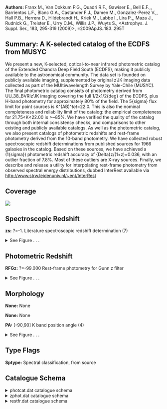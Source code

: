 

**Authors:** Franx M., Van Dokkum P.G., Quadri R.F., Gawiser E., Bell E.F.,, Barrientos L.F., Blanc G.A., Castander F.J., Damen M., Gonzalez-Perez V.,, Hall P.B., Herrera D., Hildebrandt H., Kriek M., Labbe I., Lira P.,, Maza J., Rudnick G., Treister E., Urry C.M., Willis J.P., Wuyts S., <Astrophys. J. Suppl. Ser., 183, 295-319 (2009)>, =2009ApJS..183..295T

## Summary: A K-selected catalog of the ECDFS from MUSYC

We present a new, K-selected, optical-to-near infrared photometric catalog of the Extended Chandra Deep Field South (ECDFS), making it publicly available to the astronomical community. The data set is founded on publicly available imaging, supplemented by original z'JK imaging data collected as part of the MUltiwavelength Survey by Yale-Chile (MUSYC). The final photometric catalog consists of photometry derived from UU_38_BVRIz'JK imaging covering the full 1/2x1/2{deg} of the ECDFS, plus H-band photometry for approximately 80% of the field. The 5{sigma} flux limit for point sources is K^(AB)^_tot_=22.0. This is also the nominal completeness and reliability limit of the catalog: the empirical completeness for 21.75<K<22.00 is >~85%. We have verified the quality of the catalog through both internal consistency checks, and comparisons to other existing and publicly available catalogs. As well as the photometric catalog, we also present catalogs of photometric redshifts and rest-frame photometry derived from the 10-band photometry. We have collected robust spectroscopic redshift determinations from published sources for 1966 galaxies in the catalog. Based on these sources, we have achieved a (1{sigma}) photometric redshift accuracy of {Delta}z/(1+z)=0.036, with an outlier fraction of 7.8%. Most of these outliers are X-ray sources. Finally, we describe and release a utility for interpolating rest-frame photometry from observed spectral energy distributions, dubbed InterRest available via http://www.strw.leidenuniv.nl/~ent/InterRest

## Coverage 

 

 
![](https://github.com/joshgithubbin/Lestrade/blob/main/pages/J_ApJS_183_295/im/coverage.png?raw=true)

## Spectroscopic Redshift 



**zs:** ?=-1. Literature spectroscopic redshift determination (7) 




<details><summary>See Figure . . .</summary>

![](https://github.com/joshgithubbin/Lestrade/blob/main/pages/J_ApJS_183_295/im/ZSP.png?raw=true)

</details>

## Photometric Redshift 



**RFGz:** ?=-99.000 Rest-frame photometry for Gunn z filter 




<details><summary>See Figure . . .</summary>

![](https://github.com/joshgithubbin/Lestrade/blob/main/pages/J_ApJS_183_295/im//ZPH.png?raw=true)

</details>

## Morphology 



**None:** None 

**None:** None 

**PA:** [-90,90] K band position angle (4) 




<details><summary>See Figure . . .</summary>

![](https://github.com/joshgithubbin/Lestrade/blob/main/pages/J_ApJS_183_295/im//morphology.png?raw=true)

</details>
                      
## Type Flags 



**Sptype:** Spectral classification, from source



## Catalogue Schema 



<details>
<summary>photcat.dat catalogue schema</summary>

| Bytes   | Format   | Units    | Label   | Explanations                                                                                                                                                                                                                                                                                                                                                                                                                                                                                                                                                                                                                                                                                                                                                                                                                                                                                                                                                                                                                                                                                                                                                                                                                                                                                                                                                                                                                                                                                                                                                                                                                                                                                                                                                                                                                                                                                                                                                                                                                                                                                                                                                                                                                                                                                                                                                                                                                                                                                                                                                                                                                                                                                                                                                                                                                                                                                                                                                                                                                                                                                                                                                                                                                                                                                                                          |
|:--------|:---------|:---------|:--------|:--------------------------------------------------------------------------------------------------------------------------------------------------------------------------------------------------------------------------------------------------------------------------------------------------------------------------------------------------------------------------------------------------------------------------------------------------------------------------------------------------------------------------------------------------------------------------------------------------------------------------------------------------------------------------------------------------------------------------------------------------------------------------------------------------------------------------------------------------------------------------------------------------------------------------------------------------------------------------------------------------------------------------------------------------------------------------------------------------------------------------------------------------------------------------------------------------------------------------------------------------------------------------------------------------------------------------------------------------------------------------------------------------------------------------------------------------------------------------------------------------------------------------------------------------------------------------------------------------------------------------------------------------------------------------------------------------------------------------------------------------------------------------------------------------------------------------------------------------------------------------------------------------------------------------------------------------------------------------------------------------------------------------------------------------------------------------------------------------------------------------------------------------------------------------------------------------------------------------------------------------------------------------------------------------------------------------------------------------------------------------------------------------------------------------------------------------------------------------------------------------------------------------------------------------------------------------------------------------------------------------------------------------------------------------------------------------------------------------------------------------------------------------------------------------------------------------------------------------------------------------------------------------------------------------------------------------------------------------------------------------------------------------------------------------------------------------------------------------------------------------------------------------------------------------------------------------------------------------------------------------------------------------------------------------------------------------------------|
| 1-  5   | I5       | ---      | Seq     | [1,16910]+ Object identifier number                                                                                                                                                                                                                                                                                                                                                                                                                                                                                                                                                                                                                                                                                                                                                                                                                                                                                                                                                                                                                                                                                                                                                                                                                                                                                                                                                                                                                                                                                                                                                                                                                                                                                                                                                                                                                                                                                                                                                                                                                                                                                                                                                                                                                                                                                                                                                                                                                                                                                                                                                                                                                                                                                                                                                                                                                                                                                                                                                                                                                                                                                                                                                                                                                                                                                                   |
| 7- 16   | F10.7    | deg      | RAdeg   | [52.8547,53.432] Right ascension in degrees (J2000)                                                                                                                                                                                                                                                                                                                                                                                                                                                                                                                                                                                                                                                                                                                                                                                                                                                                                                                                                                                                                                                                                                                                                                                                                                                                                                                                                                                                                                                                                                                                                                                                                                                                                                                                                                                                                                                                                                                                                                                                                                                                                                                                                                                                                                                                                                                                                                                                                                                                                                                                                                                                                                                                                                                                                                                                                                                                                                                                                                                                                                                                                                                                                                                                                                                                                   |
| 18- 28  | F11.7    | deg      | DEdeg   | [-28.0668,-27.5507] Declination in degrees (J2000)                                                                                                                                                                                                                                                                                                                                                                                                                                                                                                                                                                                                                                                                                                                                                                                                                                                                                                                                                                                                                                                                                                                                                                                                                                                                                                                                                                                                                                                                                                                                                                                                                                                                                                                                                                                                                                                                                                                                                                                                                                                                                                                                                                                                                                                                                                                                                                                                                                                                                                                                                                                                                                                                                                                                                                                                                                                                                                                                                                                                                                                                                                                                                                                                                                                                                    |
| 30      | I1       | ---      | Field   | [8] Internal MUSYC field identifier (ECDFS=8)                                                                                                                                                                                                                                                                                                                                                                                                                                                                                                                                                                                                                                                                                                                                                                                                                                                                                                                                                                                                                                                                                                                                                                                                                                                                                                                                                                                                                                                                                                                                                                                                                                                                                                                                                                                                                                                                                                                                                                                                                                                                                                                                                                                                                                                                                                                                                                                                                                                                                                                                                                                                                                                                                                                                                                                                                                                                                                                                                                                                                                                                                                                                                                                                                                                                                         |
| 32- 39  | F8.3     | pix      | Xpix    | X center of light position                                                                                                                                                                                                                                                                                                                                                                                                                                                                                                                                                                                                                                                                                                                                                                                                                                                                                                                                                                                                                                                                                                                                                                                                                                                                                                                                                                                                                                                                                                                                                                                                                                                                                                                                                                                                                                                                                                                                                                                                                                                                                                                                                                                                                                                                                                                                                                                                                                                                                                                                                                                                                                                                                                                                                                                                                                                                                                                                                                                                                                                                                                                                                                                                                                                                                                            |
| 41- 48  | F8.3     | pix      | Ypix    | Y center of light position                                                                                                                                                                                                                                                                                                                                                                                                                                                                                                                                                                                                                                                                                                                                                                                                                                                                                                                                                                                                                                                                                                                                                                                                                                                                                                                                                                                                                                                                                                                                                                                                                                                                                                                                                                                                                                                                                                                                                                                                                                                                                                                                                                                                                                                                                                                                                                                                                                                                                                                                                                                                                                                                                                                                                                                                                                                                                                                                                                                                                                                                                                                                                                                                                                                                                                            |
| 50- 54  | F5.2     | arcsec   | diam1   | [2.5,78.23] Effective diameter (1)                                                                                                                                                                                                                                                                                                                                                                                                                                                                                                                                                                                                                                                                                                                                                                                                                                                                                                                                                                                                                                                                                                                                                                                                                                                                                                                                                                                                                                                                                                                                                                                                                                                                                                                                                                                                                                                                                                                                                                                                                                                                                                                                                                                                                                                                                                                                                                                                                                                                                                                                                                                                                                                                                                                                                                                                                                                                                                                                                                                                                                                                                                                                                                                                                                                                                                    |
| 56- 67  | E12.6    | 0.363mJy | FU      | [-0.384,32365.4] Observed flux in U-band (2)                                                                                                                                                                                                                                                                                                                                                                                                                                                                                                                                                                                                                                                                                                                                                                                                                                                                                                                                                                                                                                                                                                                                                                                                                                                                                                                                                                                                                                                                                                                                                                                                                                                                                                                                                                                                                                                                                                                                                                                                                                                                                                                                                                                                                                                                                                                                                                                                                                                                                                                                                                                                                                                                                                                                                                                                                                                                                                                                                                                                                                                                                                                                                                                                                                                                                          |
| 69- 77  | E9.4     | 0.363mJy | e_FU    | [0.04957,3.294] FU measurement uncertainty                                                                                                                                                                                                                                                                                                                                                                                                                                                                                                                                                                                                                                                                                                                                                                                                                                                                                                                                                                                                                                                                                                                                                                                                                                                                                                                                                                                                                                                                                                                                                                                                                                                                                                                                                                                                                                                                                                                                                                                                                                                                                                                                                                                                                                                                                                                                                                                                                                                                                                                                                                                                                                                                                                                                                                                                                                                                                                                                                                                                                                                                                                                                                                                                                                                                                            |
| 79- 90  | E12.6    | 0.363mJy | FU38    | [-0.681,35010] Observed flux in U_38_ band (2)                                                                                                                                                                                                                                                                                                                                                                                                                                                                                                                                                                                                                                                                                                                                                                                                                                                                                                                                                                                                                                                                                                                                                                                                                                                                                                                                                                                                                                                                                                                                                                                                                                                                                                                                                                                                                                                                                                                                                                                                                                                                                                                                                                                                                                                                                                                                                                                                                                                                                                                                                                                                                                                                                                                                                                                                                                                                                                                                                                                                                                                                                                                                                                                                                                                                                        |
| 92-100  | E9.5     | 0.363mJy | e_FU38  | [0.083,7.711] FU38 measurement uncertainty                                                                                                                                                                                                                                                                                                                                                                                                                                                                                                                                                                                                                                                                                                                                                                                                                                                                                                                                                                                                                                                                                                                                                                                                                                                                                                                                                                                                                                                                                                                                                                                                                                                                                                                                                                                                                                                                                                                                                                                                                                                                                                                                                                                                                                                                                                                                                                                                                                                                                                                                                                                                                                                                                                                                                                                                                                                                                                                                                                                                                                                                                                                                                                                                                                                                                            |
| 102-113 | E12.6    | 0.363mJy | FB      | [-0.6,30406] Observed flux in B-band (2)                                                                                                                                                                                                                                                                                                                                                                                                                                                                                                                                                                                                                                                                                                                                                                                                                                                                                                                                                                                                                                                                                                                                                                                                                                                                                                                                                                                                                                                                                                                                                                                                                                                                                                                                                                                                                                                                                                                                                                                                                                                                                                                                                                                                                                                                                                                                                                                                                                                                                                                                                                                                                                                                                                                                                                                                                                                                                                                                                                                                                                                                                                                                                                                                                                                                                              |
| 115-123 | E9.6     | 0.363mJy | e_FB    | [0.03,3.08] FB measurement uncertainty                                                                                                                                                                                                                                                                                                                                                                                                                                                                                                                                                                                                                                                                                                                                                                                                                                                                                                                                                                                                                                                                                                                                                                                                                                                                                                                                                                                                                                                                                                                                                                                                                                                                                                                                                                                                                                                                                                                                                                                                                                                                                                                                                                                                                                                                                                                                                                                                                                                                                                                                                                                                                                                                                                                                                                                                                                                                                                                                                                                                                                                                                                                                                                                                                                                                                                |
| 125-136 | E12.6    | 0.363mJy | FV      | [-0.8,61857] Observed flux in V-band (2)                                                                                                                                                                                                                                                                                                                                                                                                                                                                                                                                                                                                                                                                                                                                                                                                                                                                                                                                                                                                                                                                                                                                                                                                                                                                                                                                                                                                                                                                                                                                                                                                                                                                                                                                                                                                                                                                                                                                                                                                                                                                                                                                                                                                                                                                                                                                                                                                                                                                                                                                                                                                                                                                                                                                                                                                                                                                                                                                                                                                                                                                                                                                                                                                                                                                                              |
| 138-146 | E9.6     | 0.363mJy | e_FV    | [0.04,4.551] FV measurement uncertainty                                                                                                                                                                                                                                                                                                                                                                                                                                                                                                                                                                                                                                                                                                                                                                                                                                                                                                                                                                                                                                                                                                                                                                                                                                                                                                                                                                                                                                                                                                                                                                                                                                                                                                                                                                                                                                                                                                                                                                                                                                                                                                                                                                                                                                                                                                                                                                                                                                                                                                                                                                                                                                                                                                                                                                                                                                                                                                                                                                                                                                                                                                                                                                                                                                                                                               |
| 148-159 | E12.6    | 0.363mJy | FR      | [-1.3,114880] Observed flux in R-band (2)                                                                                                                                                                                                                                                                                                                                                                                                                                                                                                                                                                                                                                                                                                                                                                                                                                                                                                                                                                                                                                                                                                                                                                                                                                                                                                                                                                                                                                                                                                                                                                                                                                                                                                                                                                                                                                                                                                                                                                                                                                                                                                                                                                                                                                                                                                                                                                                                                                                                                                                                                                                                                                                                                                                                                                                                                                                                                                                                                                                                                                                                                                                                                                                                                                                                                             |
| 161-169 | E9.6     | 0.363mJy | e_FR    | [0.05,6.221] FR measurement uncertainty                                                                                                                                                                                                                                                                                                                                                                                                                                                                                                                                                                                                                                                                                                                                                                                                                                                                                                                                                                                                                                                                                                                                                                                                                                                                                                                                                                                                                                                                                                                                                                                                                                                                                                                                                                                                                                                                                                                                                                                                                                                                                                                                                                                                                                                                                                                                                                                                                                                                                                                                                                                                                                                                                                                                                                                                                                                                                                                                                                                                                                                                                                                                                                                                                                                                                               |
| 171-182 | E12.6    | 0.363mJy | FI      | [-2.6,282972] Observed flux in I-band (2)                                                                                                                                                                                                                                                                                                                                                                                                                                                                                                                                                                                                                                                                                                                                                                                                                                                                                                                                                                                                                                                                                                                                                                                                                                                                                                                                                                                                                                                                                                                                                                                                                                                                                                                                                                                                                                                                                                                                                                                                                                                                                                                                                                                                                                                                                                                                                                                                                                                                                                                                                                                                                                                                                                                                                                                                                                                                                                                                                                                                                                                                                                                                                                                                                                                                                             |
| 184-192 | E9.7     | 0.363mJy | e_FI    | [0.24,23.61] FI measurement uncertainty                                                                                                                                                                                                                                                                                                                                                                                                                                                                                                                                                                                                                                                                                                                                                                                                                                                                                                                                                                                                                                                                                                                                                                                                                                                                                                                                                                                                                                                                                                                                                                                                                                                                                                                                                                                                                                                                                                                                                                                                                                                                                                                                                                                                                                                                                                                                                                                                                                                                                                                                                                                                                                                                                                                                                                                                                                                                                                                                                                                                                                                                                                                                                                                                                                                                                               |
| 194-205 | E12.6    | 0.363mJy | Fz'     | [-116,574102] Observed flux in z' band (2)                                                                                                                                                                                                                                                                                                                                                                                                                                                                                                                                                                                                                                                                                                                                                                                                                                                                                                                                                                                                                                                                                                                                                                                                                                                                                                                                                                                                                                                                                                                                                                                                                                                                                                                                                                                                                                                                                                                                                                                                                                                                                                                                                                                                                                                                                                                                                                                                                                                                                                                                                                                                                                                                                                                                                                                                                                                                                                                                                                                                                                                                                                                                                                                                                                                                                            |
| 207-215 | E9.5     | 0.363mJy | e_Fz'   | [0.49,52.52] Fz' measurement uncertainty                                                                                                                                                                                                                                                                                                                                                                                                                                                                                                                                                                                                                                                                                                                                                                                                                                                                                                                                                                                                                                                                                                                                                                                                                                                                                                                                                                                                                                                                                                                                                                                                                                                                                                                                                                                                                                                                                                                                                                                                                                                                                                                                                                                                                                                                                                                                                                                                                                                                                                                                                                                                                                                                                                                                                                                                                                                                                                                                                                                                                                                                                                                                                                                                                                                                                              |
| 217-228 | E12.6    | 0.363mJy | FJ      | [-35,1.273e+6] Observed flux in J-band (2)                                                                                                                                                                                                                                                                                                                                                                                                                                                                                                                                                                                                                                                                                                                                                                                                                                                                                                                                                                                                                                                                                                                                                                                                                                                                                                                                                                                                                                                                                                                                                                                                                                                                                                                                                                                                                                                                                                                                                                                                                                                                                                                                                                                                                                                                                                                                                                                                                                                                                                                                                                                                                                                                                                                                                                                                                                                                                                                                                                                                                                                                                                                                                                                                                                                                                            |
| 230-238 | E9.4     | 0.363mJy | e_FJ    | [0.633,137.5] FJ measurement uncertainty                                                                                                                                                                                                                                                                                                                                                                                                                                                                                                                                                                                                                                                                                                                                                                                                                                                                                                                                                                                                                                                                                                                                                                                                                                                                                                                                                                                                                                                                                                                                                                                                                                                                                                                                                                                                                                                                                                                                                                                                                                                                                                                                                                                                                                                                                                                                                                                                                                                                                                                                                                                                                                                                                                                                                                                                                                                                                                                                                                                                                                                                                                                                                                                                                                                                                              |
| 240-251 | E12.6    | 0.363mJy | FH      | [-2e+8,8.23e+9] Observed flux in H-band (2)                                                                                                                                                                                                                                                                                                                                                                                                                                                                                                                                                                                                                                                                                                                                                                                                                                                                                                                                                                                                                                                                                                                                                                                                                                                                                                                                                                                                                                                                                                                                                                                                                                                                                                                                                                                                                                                                                                                                                                                                                                                                                                                                                                                                                                                                                                                                                                                                                                                                                                                                                                                                                                                                                                                                                                                                                                                                                                                                                                                                                                                                                                                                                                                                                                                                                           |
| 253-261 | E9.4     | 0.363mJy | e_FH    | [1.1,30.3] FH measurement uncertainty                                                                                                                                                                                                                                                                                                                                                                                                                                                                                                                                                                                                                                                                                                                                                                                                                                                                                                                                                                                                                                                                                                                                                                                                                                                                                                                                                                                                                                                                                                                                                                                                                                                                                                                                                                                                                                                                                                                                                                                                                                                                                                                                                                                                                                                                                                                                                                                                                                                                                                                                                                                                                                                                                                                                                                                                                                                                                                                                                                                                                                                                                                                                                                                                                                                                                                 |
| 263-274 | E12.6    | 0.363mJy | FK      | [-2,2.115e+6] Observed flux in K-band (2)                                                                                                                                                                                                                                                                                                                                                                                                                                                                                                                                                                                                                                                                                                                                                                                                                                                                                                                                                                                                                                                                                                                                                                                                                                                                                                                                                                                                                                                                                                                                                                                                                                                                                                                                                                                                                                                                                                                                                                                                                                                                                                                                                                                                                                                                                                                                                                                                                                                                                                                                                                                                                                                                                                                                                                                                                                                                                                                                                                                                                                                                                                                                                                                                                                                                                             |
| 276-284 | E9.4     | 0.363mJy | e_FK    | [1.37,96.41] FK measurement uncertainty                                                                                                                                                                                                                                                                                                                                                                                                                                                                                                                                                                                                                                                                                                                                                                                                                                                                                                                                                                                                                                                                                                                                                                                                                                                                                                                                                                                                                                                                                                                                                                                                                                                                                                                                                                                                                                                                                                                                                                                                                                                                                                                                                                                                                                                                                                                                                                                                                                                                                                                                                                                                                                                                                                                                                                                                                                                                                                                                                                                                                                                                                                                                                                                                                                                                                               |
| 286-290 | F5.2     | arcsec   | diam2   | [2.5,69.6] Effective diameter of the AUTO aperture, on which the total K flux measurement is based                                                                                                                                                                                                                                                                                                                                                                                                                                                                                                                                                                                                                                                                                                                                                                                                                                                                                                                                                                                                                                                                                                                                                                                                                                                                                                                                                                                                                                                                                                                                                                                                                                                                                                                                                                                                                                                                                                                                                                                                                                                                                                                                                                                                                                                                                                                                                                                                                                                                                                                                                                                                                                                                                                                                                                                                                                                                                                                                                                                                                                                                                                                                                                                                                                    |
| 292-311 | F20.13   | ---      | FKtot   | [-29,760570] Total K flux-based on SExtractor's AUTO measurement (3)                                                                                                                                                                                                                                                                                                                                                                                                                                                                                                                                                                                                                                                                                                                                                                                                                                                                                                                                                                                                                                                                                                                                                                                                                                                                                                                                                                                                                                                                                                                                                                                                                                                                                                                                                                                                                                                                                                                                                                                                                                                                                                                                                                                                                                                                                                                                                                                                                                                                                                                                                                                                                                                                                                                                                                                                                                                                                                                                                                                                                                                                                                                                                                                                                                                                  |
| 313-321 | E9.4     | ---      | e_FKtot | [1.5,18.95] FK_tot measurement uncertainty (3)                                                                                                                                                                                                                                                                                                                                                                                                                                                                                                                                                                                                                                                                                                                                                                                                                                                                                                                                                                                                                                                                                                                                                                                                                                                                                                                                                                                                                                                                                                                                                                                                                                                                                                                                                                                                                                                                                                                                                                                                                                                                                                                                                                                                                                                                                                                                                                                                                                                                                                                                                                                                                                                                                                                                                                                                                                                                                                                                                                                                                                                                                                                                                                                                                                                                                        |
| 323-332 | E10.4    | ---      | FK4ap   | [-47,492100] K flux, as measured in a 4" aperture                                                                                                                                                                                                                                                                                                                                                                                                                                                                                                                                                                                                                                                                                                                                                                                                                                                                                                                                                                                                                                                                                                                                                                                                                                                                                                                                                                                                                                                                                                                                                                                                                                                                                                                                                                                                                                                                                                                                                                                                                                                                                                                                                                                                                                                                                                                                                                                                                                                                                                                                                                                                                                                                                                                                                                                                                                                                                                                                                                                                                                                                                                                                                                                                                                                                                     |
| 334-342 | E9.4     | ---      | e_FK4ap | [0,2.301] FK_4ap measurement uncertainty                                                                                                                                                                                                                                                                                                                                                                                                                                                                                                                                                                                                                                                                                                                                                                                                                                                                                                                                                                                                                                                                                                                                                                                                                                                                                                                                                                                                                                                                                                                                                                                                                                                                                                                                                                                                                                                                                                                                                                                                                                                                                                                                                                                                                                                                                                                                                                                                                                                                                                                                                                                                                                                                                                                                                                                                                                                                                                                                                                                                                                                                                                                                                                                                                                                                                              |
| 344-363 | F20.13   | ---      | FKSEx   | [-28,760570] K flux within SExtractor's AUTO aperture                                                                                                                                                                                                                                                                                                                                                                                                                                                                                                                                                                                                                                                                                                                                                                                                                                                                                                                                                                                                                                                                                                                                                                                                                                                                                                                                                                                                                                                                                                                                                                                                                                                                                                                                                                                                                                                                                                                                                                                                                                                                                                                                                                                                                                                                                                                                                                                                                                                                                                                                                                                                                                                                                                                                                                                                                                                                                                                                                                                                                                                                                                                                                                                                                                                                                 |
| 365-373 | E9.4     | ---      | e_FKSEx | [1.3,92.3] FK_auto measurement uncertainty                                                                                                                                                                                                                                                                                                                                                                                                                                                                                                                                                                                                                                                                                                                                                                                                                                                                                                                                                                                                                                                                                                                                                                                                                                                                                                                                                                                                                                                                                                                                                                                                                                                                                                                                                                                                                                                                                                                                                                                                                                                                                                                                                                                                                                                                                                                                                                                                                                                                                                                                                                                                                                                                                                                                                                                                                                                                                                                                                                                                                                                                                                                                                                                                                                                                                            |
| 375-384 | F10.6    | arcsec   | R50     | [-10,119.113] K-band half-light radius (where the "total" light here is the AUTO flux) (4)                                                                                                                                                                                                                                                                                                                                                                                                                                                                                                                                                                                                                                                                                                                                                                                                                                                                                                                                                                                                                                                                                                                                                                                                                                                                                                                                                                                                                                                                                                                                                                                                                                                                                                                                                                                                                                                                                                                                                                                                                                                                                                                                                                                                                                                                                                                                                                                                                                                                                                                                                                                                                                                                                                                                                                                                                                                                                                                                                                                                                                                                                                                                                                                                                                            |
| 386-390 | F5.3     | ---      | Ell     | [0,0.788] K band ellipticity (4)                                                                                                                                                                                                                                                                                                                                                                                                                                                                                                                                                                                                                                                                                                                                                                                                                                                                                                                                                                                                                                                                                                                                                                                                                                                                                                                                                                                                                                                                                                                                                                                                                                                                                                                                                                                                                                                                                                                                                                                                                                                                                                                                                                                                                                                                                                                                                                                                                                                                                                                                                                                                                                                                                                                                                                                                                                                                                                                                                                                                                                                                                                                                                                                                                                                                                                      |
| 392-397 | F6.2     | deg      | PA      | [-90,90] K band position angle (4)                                                                                                                                                                                                                                                                                                                                                                                                                                                                                                                                                                                                                                                                                                                                                                                                                                                                                                                                                                                                                                                                                                                                                                                                                                                                                                                                                                                                                                                                                                                                                                                                                                                                                                                                                                                                                                                                                                                                                                                                                                                                                                                                                                                                                                                                                                                                                                                                                                                                                                                                                                                                                                                                                                                                                                                                                                                                                                                                                                                                                                                                                                                                                                                                                                                                                                    |
| 399-402 | F4.2     | ---      | Uw      | [0,1.51] Relative weight in the U-band normalized to Int.Time=21.91h (5)                                                                                                                                                                                                                                                                                                                                                                                                                                                                                                                                                                                                                                                                                                                                                                                                                                                                                                                                                                                                                                                                                                                                                                                                                                                                                                                                                                                                                                                                                                                                                                                                                                                                                                                                                                                                                                                                                                                                                                                                                                                                                                                                                                                                                                                                                                                                                                                                                                                                                                                                                                                                                                                                                                                                                                                                                                                                                                                                                                                                                                                                                                                                                                                                                                                              |
| 404-407 | F4.2     | ---      | U38w    | [0,1.01] Relative weight in the U_38_-band normalized to Int.Time=13.75h (5)                                                                                                                                                                                                                                                                                                                                                                                                                                                                                                                                                                                                                                                                                                                                                                                                                                                                                                                                                                                                                                                                                                                                                                                                                                                                                                                                                                                                                                                                                                                                                                                                                                                                                                                                                                                                                                                                                                                                                                                                                                                                                                                                                                                                                                                                                                                                                                                                                                                                                                                                                                                                                                                                                                                                                                                                                                                                                                                                                                                                                                                                                                                                                                                                                                                          |
| 409-412 | F4.2     | ---      | Bw      | [0,1.77] Relative weight in the B-band normalized to Int.Time=19.29h (5)                                                                                                                                                                                                                                                                                                                                                                                                                                                                                                                                                                                                                                                                                                                                                                                                                                                                                                                                                                                                                                                                                                                                                                                                                                                                                                                                                                                                                                                                                                                                                                                                                                                                                                                                                                                                                                                                                                                                                                                                                                                                                                                                                                                                                                                                                                                                                                                                                                                                                                                                                                                                                                                                                                                                                                                                                                                                                                                                                                                                                                                                                                                                                                                                                                                              |
| 414-417 | F4.2     | ---      | Vw      | [0,2.64] Relative weight in the V-band normalized to Int.Time=29.06h (5)                                                                                                                                                                                                                                                                                                                                                                                                                                                                                                                                                                                                                                                                                                                                                                                                                                                                                                                                                                                                                                                                                                                                                                                                                                                                                                                                                                                                                                                                                                                                                                                                                                                                                                                                                                                                                                                                                                                                                                                                                                                                                                                                                                                                                                                                                                                                                                                                                                                                                                                                                                                                                                                                                                                                                                                                                                                                                                                                                                                                                                                                                                                                                                                                                                                              |
| 419-422 | F4.2     | ---      | Rw      | [0,1.91] Relative weight in the R-band normalized to Int.Time=24.35h (5)                                                                                                                                                                                                                                                                                                                                                                                                                                                                                                                                                                                                                                                                                                                                                                                                                                                                                                                                                                                                                                                                                                                                                                                                                                                                                                                                                                                                                                                                                                                                                                                                                                                                                                                                                                                                                                                                                                                                                                                                                                                                                                                                                                                                                                                                                                                                                                                                                                                                                                                                                                                                                                                                                                                                                                                                                                                                                                                                                                                                                                                                                                                                                                                                                                                              |
| 424-427 | F4.2     | ---      | Iw      | [0,1.33] Relative weight in the I-band normalized to Int.Time=9.60h (5)                                                                                                                                                                                                                                                                                                                                                                                                                                                                                                                                                                                                                                                                                                                                                                                                                                                                                                                                                                                                                                                                                                                                                                                                                                                                                                                                                                                                                                                                                                                                                                                                                                                                                                                                                                                                                                                                                                                                                                                                                                                                                                                                                                                                                                                                                                                                                                                                                                                                                                                                                                                                                                                                                                                                                                                                                                                                                                                                                                                                                                                                                                                                                                                                                                                               |
| 429-432 | F4.2     | ---      | z'w     | [0,1] Relative weight in the z' band normalized to Int.Time=1.30h (5)                                                                                                                                                                                                                                                                                                                                                                                                                                                                                                                                                                                                                                                                                                                                                                                                                                                                                                                                                                                                                                                                                                                                                                                                                                                                                                                                                                                                                                                                                                                                                                                                                                                                                                                                                                                                                                                                                                                                                                                                                                                                                                                                                                                                                                                                                                                                                                                                                                                                                                                                                                                                                                                                                                                                                                                                                                                                                                                                                                                                                                                                                                                                                                                                                                                                 |
| 434-438 | F5.2     | ---      | Jw      | [0,2.64] Relative weight in the J-b normalized to Int.Time=1.33h and (5)                                                                                                                                                                                                                                                                                                                                                                                                                                                                                                                                                                                                                                                                                                                                                                                                                                                                                                                                                                                                                                                                                                                                                                                                                                                                                                                                                                                                                                                                                                                                                                                                                                                                                                                                                                                                                                                                                                                                                                                                                                                                                                                                                                                                                                                                                                                                                                                                                                                                                                                                                                                                                                                                                                                                                                                                                                                                                                                                                                                                                                                                                                                                                                                                                                                              |
| 440-444 | F5.2     | ---      | Hw      | [0,56.98] Relative weight in the H-band (5)                                                                                                                                                                                                                                                                                                                                                                                                                                                                                                                                                                                                                                                                                                                                                                                                                                                                                                                                                                                                                                                                                                                                                                                                                                                                                                                                                                                                                                                                                                                                                                                                                                                                                                                                                                                                                                                                                                                                                                                                                                                                                                                                                                                                                                                                                                                                                                                                                                                                                                                                                                                                                                                                                                                                                                                                                                                                                                                                                                                                                                                                                                                                                                                                                                                                                           |
| 446-449 | F4.2     | ---      | Kw      | [0.21,2.82] Relative weight in the K-band (5)                                                                                                                                                                                                                                                                                                                                                                                                                                                                                                                                                                                                                                                                                                                                                                                                                                                                                                                                                                                                                                                                                                                                                                                                                                                                                                                                                                                                                                                                                                                                                                                                                                                                                                                                                                                                                                                                                                                                                                                                                                                                                                                                                                                                                                                                                                                                                                                                                                                                                                                                                                                                                                                                                                                                                                                                                                                                                                                                                                                                                                                                                                                                                                                                                                                                                         |
| 451-455 | I5       | ---      | idSEx   | [770,24285] The original SExtractor identifier for use with the SExtractor generated segmentation map (6)                                                                                                                                                                                                                                                                                                                                                                                                                                                                                                                                                                                                                                                                                                                                                                                                                                                                                                                                                                                                                                                                                                                                                                                                                                                                                                                                                                                                                                                                                                                                                                                                                                                                                                                                                                                                                                                                                                                                                                                                                                                                                                                                                                                                                                                                                                                                                                                                                                                                                                                                                                                                                                                                                                                                                                                                                                                                                                                                                                                                                                                                                                                                                                                                                             |
| 457     | I1       | ---      | f1      | [1,1] Deblending flag from SExtractor indicating whether an object has been deblended                                                                                                                                                                                                                                                                                                                                                                                                                                                                                                                                                                                                                                                                                                                                                                                                                                                                                                                                                                                                                                                                                                                                                                                                                                                                                                                                                                                                                                                                                                                                                                                                                                                                                                                                                                                                                                                                                                                                                                                                                                                                                                                                                                                                                                                                                                                                                                                                                                                                                                                                                                                                                                                                                                                                                                                                                                                                                                                                                                                                                                                                                                                                                                                                                                                 |
| 459     | I1       | ---      | f2      | [0,1] Deblending flag from SExtractor indicating whether that object's photometry is significantly affected by a near neighbor                                                                                                                                                                                                                                                                                                                                                                                                                                                                                                                                                                                                                                                                                                                                                                                                                                                                                                                                                                                                                                                                                                                                                                                                                                                                                                                                                                                                                                                                                                                                                                                                                                                                                                                                                                                                                                                                                                                                                                                                                                                                                                                                                                                                                                                                                                                                                                                                                                                                                                                                                                                                                                                                                                                                                                                                                                                                                                                                                                                                                                                                                                                                                                                                        |
| 461-471 | F11.8    | ---      | zs      | ?=-1. Literature spectroscopic redshift determination (7)                                                                                                                                                                                                                                                                                                                                                                                                                                                                                                                                                                                                                                                                                                                                                                                                                                                                                                                                                                                                                                                                                                                                                                                                                                                                                                                                                                                                                                                                                                                                                                                                                                                                                                                                                                                                                                                                                                                                                                                                                                                                                                                                                                                                                                                                                                                                                                                                                                                                                                                                                                                                                                                                                                                                                                                                                                                                                                                                                                                                                                                                                                                                                                                                                                                                             |
| 473-479 | A7       | ---      | r_zs    | Source code for zs (7)                                                                                                                                                                                                                                                                                                                                                                                                                                                                                                                                                                                                                                                                                                                                                                                                                                                                                                                                                                                                                                                                                                                                                                                                                                                                                                                                                                                                                                                                                                                                                                                                                                                                                                                                                                                                                                                                                                                                                                                                                                                                                                                                                                                                                                                                                                                                                                                                                                                                                                                                                                                                                                                                                                                                                                                                                                                                                                                                                                                                                                                                                                                                                                                                                                                                                                                |
| 481-484 | A4       | ---      | q_zs    | Quality flag for zs, from source                                                                                                                                                                                                                                                                                                                                                                                                                                                                                                                                                                                                                                                                                                                                                                                                                                                                                                                                                                                                                                                                                                                                                                                                                                                                                                                                                                                                                                                                                                                                                                                                                                                                                                                                                                                                                                                                                                                                                                                                                                                                                                                                                                                                                                                                                                                                                                                                                                                                                                                                                                                                                                                                                                                                                                                                                                                                                                                                                                                                                                                                                                                                                                                                                                                                                                      |
| 486-491 | A6       | ---      | Sptype  | Spectral classification, from source                                                                                                                                                                                                                                                                                                                                                                                                                                                                                                                                                                                                                                                                                                                                                                                                                                                                                                                                                                                                                                                                                                                                                                                                                                                                                                                                                                                                                                                                                                                                                                                                                                                                                                                                                                                                                                                                                                                                                                                                                                                                                                                                                                                                                                                                                                                                                                                                                                                                                                                                                                                                                                                                                                                                                                                                                                                                                                                                                                                                                                                                                                                                                                                                                                                                                                  |
| 493-509 | E17.9    | ---      | Qzs     | ?=-99. Figure of merit for zs, from photometry (8)                                                                                                                                                                                                                                                                                                                                                                                                                                                                                                                                                                                                                                                                                                                                                                                                                                                                                                                                                                                                                                                                                                                                                                                                                                                                                                                                                                                                                                                                                                                                                                                                                                                                                                                                                                                                                                                                                                                                                                                                                                                                                                                                                                                                                                                                                                                                                                                                                                                                                                                                                                                                                                                                                                                                                                                                                                                                                                                                                                                                                                                                                                                                                                                                                                                                                    |
| 510     | A1       | ---      | n_Qzs   | [I] I for infinity                                                                                                                                                                                                                                                                                                                                                                                                                                                                                                                                                                                                                                                                                                                                                                                                                                                                                                                                                                                                                                                                                                                                                                                                                                                                                                                                                                                                                                                                                                                                                                                                                                                                                                                                                                                                                                                                                                                                                                                                                                                                                                                                                                                                                                                                                                                                                                                                                                                                                                                                                                                                                                                                                                                                                                                                                                                                                                                                                                                                                                                                                                                                                                                                                                                                                                                    |
| 512     | I1       | ---      | n_zs    | [0,5] Number of corroborating zs determinations                                                                                                                                                                                                                                                                                                                                                                                                                                                                                                                                                                                                                                                                                                                                                                                                                                                                                                                                                                                                                                                                                                                                                                                                                                                                                                                                                                                                                                                                                                                                                                                                                                                                                                                                                                                                                                                                                                                                                                                                                                                                                                                                                                                                                                                                                                                                                                                                                                                                                                                                                                                                                                                                                                                                                                                                                                                                                                                                                                                                                                                                                                                                                                                                                                                                                       |
| 514     | I1       | ---      | f_zs    | [0,1] Flag indicating wheter zs is considered "robust" Note (1): Effective diameter (i.e., (4{pi}A)^0.5^, where A is the aperture area) we use the larger of SExtractor's ISO aperture and a 2.5" diameter aperture to measure colors (see Section 4.5). Note (2): All fluxes are given in such a way that they can be transformed to AB magnitudes using a zero-point of 25; in other words, fluxes are given in units of 0.363mJy. Note (3): Total K flux-based on SExtractor's AUTO measurement - with corrections applied for missed flux and background over-subtraction (see Section 4.3) - and the associated measurement uncertainty, which accounts for correlated noise, random background subtraction errors, spatial variations in the noise, Poisson shot noise, etc. (see Section 4.6) Note (4): Morphological parameters from SExtractor, measured from the 1" FWHM K image. Note (5): For all but the z' and H bands, this is essentially the exposure time, normalized by the nominal values. For the H band, this value is derived from the mock exposure map described in Section 3.1; for the z' band, this is a binary flag indicating whether the z' photometry is significantly affected by light from a nearby bright star. Note (6): Recall that we have excised all detections with an effective exposure time of less than 12 minutes from the catalog output by SExtractor. Note (7): Spectroscopic redshifts have been collected from a number of public, published works. In collacting these redshifts, where multiple (consistent) redshift determinations are available for a given object, we have chosen to adopt the first published determination, except where a later determination includes spectral classification data not given previously. We also choose Xray selected catalogues (viz. Szokoly et al. (2004, Cat. <J/ApJS/155/271> and Treister et al., 2009ApJ...693.1713T) in preference to others, considering Xray selection as an additional piece of classification information. Where there is no consensus (e.g. two different redshifts from two different sources), we have chosen according to the quality flags. The codes for spectroscopic redshift sources are as follows: K20 = Cimatti et al. (2002, Cat. <J/A+A/392/395>), Mignoli et al. (2005, Cat. <J/A+A/437/883>) Xray = Szokoly et al. (2004, Cat. <J/ApJS/155/271>) VVDS = Le Fevre et al. (2004, Cat. <J/A+A/428/1043>) GDS-F = Vanzella et al. (2005, Cat. <J/A+A/434/53>, 2006, Cat. <J/A+A/454/423>, 2008, Cat. <J/A+A/478/83>) GDS-V = Popesso et al. (2008, 2009A&A...494..443P) IMAGES = Ravikumar et al. (2007, Cat. <J/A+A/465/1099>) MUS-I, MUS-V = Treister et al. (2009ApJ...693.1713T) Kopsv = Koposov et al. (in prep.) KX    = Croom et al. (2001, Cat. <J/MNRAS/328/150>) SNe   = Strolger et al. (2004, Cat. <J/ApJ/613/200>) vdWel  = Van der Wel et al. (2004ApJ...601L...5V, 2005ApJ...631..145V) Daddi  = Daddi et al. (2005ApJ...626..680D) LCIRS  = Doherty et al. (2005, Cat. <J/MNRAS/361/525>) Kriek  = Kriek et al. (2006ApJ...649L..71K). Note (8): For each spectroscopic redshift determination, we have evaluated a "figure of merit", characterising the consistency of the photometry with that redshift, using the recipe described by Brammer et al. (2008ApJ...686.1503B). |

**Note**: Effective diameter (i.e., (4{pi}A)^0.5^, where A is the aperture area)
          we use the larger of SExtractor's ISO aperture and a 2.5" diameter
          aperture to measure colors (see Section 4.5).
Note (2): All fluxes are given in such a way that they can be transformed to AB
          magnitudes using a zero-point of 25; in other words, fluxes are given
          in units of 0.363mJy.
Note (3): Total K flux-based on SExtractor's AUTO measurement - with corrections
          applied for missed flux and background over-subtraction (see Section
          4.3) - and the associated measurement uncertainty, which accounts for
          correlated noise, random background subtraction errors, spatial
          variations in the noise, Poisson shot noise, etc. (see Section 4.6)
Note (4): Morphological parameters from SExtractor, measured from the 1" FWHM
          K image.
Note (5): For all but the z' and H bands, this is essentially the exposure time,
          normalized by the nominal values.
          For the H band, this value is derived from the mock exposure map
          described in Section 3.1;
          for the z' band, this is a binary flag indicating whether the z'
          photometry is significantly affected by light from a nearby bright
          star.
Note (6): Recall that we have excised all detections with an effective exposure
          time of less than 12 minutes from the catalog output by SExtractor.
Note (7): Spectroscopic redshifts have been collected from a number of public,
          published works. In collacting these redshifts, where multiple
          (consistent) redshift determinations are available for a given object,
          we have chosen to adopt the first published determination, except
          where a later determination includes spectral classification data not
          given previously. We also choose Xray selected catalogues (viz.
          Szokoly et al. (2004, Cat. <J/ApJS/155/271> and Treister et al.,
          2009ApJ...693.1713T) in preference to others,
          considering Xray selection as an additional piece of classification
          information. Where there is no consensus (e.g. two different redshifts
          from two different sources), we have chosen according to the quality
          flags. The codes for spectroscopic redshift sources are as follows:
    K20 = Cimatti et al. (2002, Cat. <J/A+A/392/395>), Mignoli et al. (2005,
          Cat. <J/A+A/437/883>)
   Xray = Szokoly et al. (2004, Cat. <J/ApJS/155/271>)
   VVDS = Le Fevre et al. (2004, Cat. <J/A+A/428/1043>)
  GDS-F = Vanzella et al. (2005, Cat. <J/A+A/434/53>,
          2006, Cat. <J/A+A/454/423>, 2008, Cat. <J/A+A/478/83>)
  GDS-V = Popesso et al. (2008, 2009A&A...494..443P)
 IMAGES = Ravikumar et al. (2007, Cat. <J/A+A/465/1099>)
 MUS-I, MUS-V = Treister et al. (2009ApJ...693.1713T)
  Kopsv = Koposov et al. (in prep.)
  KX    = Croom et al. (2001, Cat. <J/MNRAS/328/150>)
  SNe   = Strolger et al. (2004, Cat. <J/ApJ/613/200>)
 vdWel  = Van der Wel et al. (2004ApJ...601L...5V, 2005ApJ...631..145V)
 Daddi  = Daddi et al. (2005ApJ...626..680D)
 LCIRS  = Doherty et al. (2005, Cat. <J/MNRAS/361/525>)
 Kriek  = Kriek et al. (2006ApJ...649L..71K).
Note (8): For each spectroscopic redshift determination, we have evaluated a
          "figure of merit", characterising the consistency of the photometry
          with that redshift, using the recipe described by Brammer et al.
          (2008ApJ...686.1503B).

</details>

<details>
<summary>zphot.dat catalogue schema</summary>

| Bytes   | Format   | Units   | Label   | Explanations                                                                                                                                              |
|:--------|:---------|:--------|:--------|:----------------------------------------------------------------------------------------------------------------------------------------------------------|
| 1-  5   | I5       | ---     | Seq     | [1,16910]+ Object identifier as in the photometric catalog                                                                                                |
| 7- 16   | F10.6    | ---     | ---     | [-99] Spectroscopic redshift determination as given in the photometric catalog                                                                            |
| 18- 24  | F7.3     | ---     | za      | ?=-99 Maximum likelihood redshift, allowing non-negative combinations of all six of the default EAZY templates                                            |
| 26- 32  | F7.3     | ---     | zm1     | ?=-99 Probability-weighted mean redshift without the inclusion of a K luminosity prior                                                                    |
| 34- 45  | E12.6    | ---     | chia    | ?=-99.000 Chi2 value associated with each fit                                                                                                             |
| 47- 53  | F7.3     | ---     | zp      | ?=-99 Maximum likelihood redshift, allowing non-negative combinations of all six of the default EAZY templates with the inclusion of a K luminosity prior |
| 55- 66  | E12.6    | ---     | chip    | ?=-99 Chi2 value associated with each fit                                                                                                                 |
| 68- 74  | F7.3     | ---     | zm2     | ?=-99 Probability-weighted mean redshift with the inclusion of a K luminosity prior; recommended as redshift estimator                                    |
| 76- 82  | F7.3     | ---     | odds    | ?=-99 The fraction of the total integrated probability within {+/-}0.2 of the zm2 value                                                                   |
| 84- 90  | F7.3     | ---     | z68l    | ?=-99 Lower limit on redshift at 68% confidence                                                                                                           |
| 92- 98  | F7.3     | ---     | z68u    | ?=-99 Upper limit on redshift at 68% confidence                                                                                                           |
| 100-106 | F7.3     | ---     | z95l    | ?=-99 Lower limit on redshift at 95% confidence                                                                                                           |
| 108-114 | F7.3     | ---     | z95u    | ?=-99 Upper limit on redshift at 95% confidence                                                                                                           |
| 116-122 | F7.3     | ---     | z99l    | ?=-99 Lower limit on redshift at 99% confidence                                                                                                           |
| 124-130 | F7.3     | ---     | z99u    | ?=-99 Upper limit on redshift at 99% confidence                                                                                                           |
| 132-134 | I3       | ---     | Npt     | ?=-99 The number of photometric points used to calculate all of the above                                                                                 |
</details>

<details>
<summary>restfr.dat catalogue schema</summary>

| Bytes   | Format   | Units   | Label    | Explanations                                                                                                                                                                                                                                                                                                                                                                                                                                                                                                                                                                                                                                                                                                                         |
|:--------|:---------|:--------|:---------|:-------------------------------------------------------------------------------------------------------------------------------------------------------------------------------------------------------------------------------------------------------------------------------------------------------------------------------------------------------------------------------------------------------------------------------------------------------------------------------------------------------------------------------------------------------------------------------------------------------------------------------------------------------------------------------------------------------------------------------------|
| 1-  5   | I5       | ---     | Seq      | [1,16910]+ Object identifier as in the photometric catalog                                                                                                                                                                                                                                                                                                                                                                                                                                                                                                                                                                                                                                                                           |
| 7- 13   | F7.3     | ---     | z        | ?=-99.000 Assumed redshift; we use either the zm2 value output by EAZY, or the spectroscopic redshift, where available                                                                                                                                                                                                                                                                                                                                                                                                                                                                                                                                                                                                               |
| 15- 24  | E10.4    | ---     | RFBU     | ?=-99.000 Rest-frame photometry for Bessel U filter                                                                                                                                                                                                                                                                                                                                                                                                                                                                                                                                                                                                                                                                                  |
| 26- 27  | I2       | ---     | extrapnf | [-1,1] Extrapn flag from InterRest (1)                                                                                                                                                                                                                                                                                                                                                                                                                                                                                                                                                                                                                                                                                               |
| 29      | I1       | ---     | wigapnf  | [0,3] Widegapn flag from InterRest (2)                                                                                                                                                                                                                                                                                                                                                                                                                                                                                                                                                                                                                                                                                               |
| 31- 40  | E10.4    | ---     | RFBB     | ?=-99.000 Rest-frame photometry for Bessel B filter                                                                                                                                                                                                                                                                                                                                                                                                                                                                                                                                                                                                                                                                                  |
| 42- 43  | I2       | ---     | exBBf    | [-1,1] Extrapn flag (1)                                                                                                                                                                                                                                                                                                                                                                                                                                                                                                                                                                                                                                                                                                              |
| 45      | I1       | ---     | wiBBf    | [0,3] Widegapn flag (2)                                                                                                                                                                                                                                                                                                                                                                                                                                                                                                                                                                                                                                                                                                              |
| 47- 56  | E10.4    | ---     | RFBV     | ?=-99.000 Rest-frame photometry for Bessel V filter                                                                                                                                                                                                                                                                                                                                                                                                                                                                                                                                                                                                                                                                                  |
| 58- 59  | I2       | ---     | exBVf    | [-1,1] Extrapn flag (1)                                                                                                                                                                                                                                                                                                                                                                                                                                                                                                                                                                                                                                                                                                              |
| 61      | I1       | ---     | wiBVf    | [0,3] Widegapn flag (2)                                                                                                                                                                                                                                                                                                                                                                                                                                                                                                                                                                                                                                                                                                              |
| 63- 72  | E10.4    | ---     | RFBR     | ?=-99.000 Rest-frame photometry for Bessel R filter                                                                                                                                                                                                                                                                                                                                                                                                                                                                                                                                                                                                                                                                                  |
| 74- 75  | I2       | ---     | exBRf    | [-1,1] Extrapn flag (1)                                                                                                                                                                                                                                                                                                                                                                                                                                                                                                                                                                                                                                                                                                              |
| 77      | I1       | ---     | wiBRf    | [0,3] Widegapn flag (2)                                                                                                                                                                                                                                                                                                                                                                                                                                                                                                                                                                                                                                                                                                              |
| 79- 88  | E10.4    | ---     | RFBI     | ?=-99.000 Rest-frame photometry for Bessel I filter                                                                                                                                                                                                                                                                                                                                                                                                                                                                                                                                                                                                                                                                                  |
| 90- 91  | I2       | ---     | exBIf    | [-1,1] Extrapn flag (1)                                                                                                                                                                                                                                                                                                                                                                                                                                                                                                                                                                                                                                                                                                              |
| 93      | I1       | ---     | wiBIf    | [0,3] Widegapn flag (2)                                                                                                                                                                                                                                                                                                                                                                                                                                                                                                                                                                                                                                                                                                              |
| 95-104  | E10.4    | ---     | RFJU     | ?=-99.000 Rest-frame photometry for Johnson-Cousins U filter                                                                                                                                                                                                                                                                                                                                                                                                                                                                                                                                                                                                                                                                         |
| 106-107 | I2       | ---     | exJUf    | [-1,1] Extrapn flag (1)                                                                                                                                                                                                                                                                                                                                                                                                                                                                                                                                                                                                                                                                                                              |
| 109     | I1       | ---     | wiJUf    | [0,3] Widegapn flag (2)                                                                                                                                                                                                                                                                                                                                                                                                                                                                                                                                                                                                                                                                                                              |
| 111-120 | E10.4    | ---     | RFJB     | ?=-99.000 Rest-frame photometry for Johnson-Cousins B filter                                                                                                                                                                                                                                                                                                                                                                                                                                                                                                                                                                                                                                                                         |
| 122-123 | I2       | ---     | exJBf    | [-1,1] Extrapn flag (1)                                                                                                                                                                                                                                                                                                                                                                                                                                                                                                                                                                                                                                                                                                              |
| 125     | I1       | ---     | wiJBf    | [0,3] Widegapn flag (2)                                                                                                                                                                                                                                                                                                                                                                                                                                                                                                                                                                                                                                                                                                              |
| 127-136 | E10.4    | ---     | RFJV     | ?=-99.000 Rest-frame photometry for Johnson-Cousins V filter                                                                                                                                                                                                                                                                                                                                                                                                                                                                                                                                                                                                                                                                         |
| 138-139 | I2       | ---     | exJVf    | [-1,1] Extrapn flag (1)                                                                                                                                                                                                                                                                                                                                                                                                                                                                                                                                                                                                                                                                                                              |
| 141     | I1       | ---     | wiJVf    | [0,3] Widegapn flag (2)                                                                                                                                                                                                                                                                                                                                                                                                                                                                                                                                                                                                                                                                                                              |
| 143-152 | E10.4    | ---     | RFJR     | ?=-99.000 Rest-frame photometry for Johnson-Cousins R filter                                                                                                                                                                                                                                                                                                                                                                                                                                                                                                                                                                                                                                                                         |
| 154-155 | I2       | ---     | exJRf    | [-1,1] Extrapn flag (1)                                                                                                                                                                                                                                                                                                                                                                                                                                                                                                                                                                                                                                                                                                              |
| 157     | I1       | ---     | wiJRf    | [0,3] Widegapn flag (2)                                                                                                                                                                                                                                                                                                                                                                                                                                                                                                                                                                                                                                                                                                              |
| 159-168 | E10.4    | ---     | RFJI     | ?=-99.000 ] Rest-frame photometry for Johnson-Cousins I filter                                                                                                                                                                                                                                                                                                                                                                                                                                                                                                                                                                                                                                                                       |
| 170-171 | I2       | ---     | exJIf    | [-1,1] Extrapnflag  (1)                                                                                                                                                                                                                                                                                                                                                                                                                                                                                                                                                                                                                                                                                                              |
| 173     | I1       | ---     | wiJIf    | [0,3] Widegapn flag (2)                                                                                                                                                                                                                                                                                                                                                                                                                                                                                                                                                                                                                                                                                                              |
| 175-184 | E10.4    | ---     | RFGu     | ?=-99.000 Rest-frame photometry for Gunn u filter                                                                                                                                                                                                                                                                                                                                                                                                                                                                                                                                                                                                                                                                                    |
| 186-187 | I2       | ---     | exGuf    | [-1,1] Extrapn flag (1)                                                                                                                                                                                                                                                                                                                                                                                                                                                                                                                                                                                                                                                                                                              |
| 189     | I1       | ---     | wiGuf    | [0,3] Widegapn flag (2)                                                                                                                                                                                                                                                                                                                                                                                                                                                                                                                                                                                                                                                                                                              |
| 191-200 | E10.4    | ---     | RFGg     | ?=-99.000 Rest-frame photometry for Gunn g filter                                                                                                                                                                                                                                                                                                                                                                                                                                                                                                                                                                                                                                                                                    |
| 202-203 | I2       | ---     | exGgf    | [-1,1] Extrapn flag (1)                                                                                                                                                                                                                                                                                                                                                                                                                                                                                                                                                                                                                                                                                                              |
| 205     | I1       | ---     | wiGgf    | [0,3] Widegapn flag (2)                                                                                                                                                                                                                                                                                                                                                                                                                                                                                                                                                                                                                                                                                                              |
| 207-216 | E10.4    | ---     | RFGr     | ?=-99.000 Rest-frame photometry for Gunn r filter                                                                                                                                                                                                                                                                                                                                                                                                                                                                                                                                                                                                                                                                                    |
| 218-219 | I2       | ---     | exGrf    | [-1,1] Extrapn flag (1)                                                                                                                                                                                                                                                                                                                                                                                                                                                                                                                                                                                                                                                                                                              |
| 221     | I1       | ---     | wiGrf    | [0,3] Widegapn flag (2)                                                                                                                                                                                                                                                                                                                                                                                                                                                                                                                                                                                                                                                                                                              |
| 223-232 | E10.4    | ---     | RFGi     | ?=-99.000 Rest-frame photometry for Gunn i filter                                                                                                                                                                                                                                                                                                                                                                                                                                                                                                                                                                                                                                                                                    |
| 234-235 | I2       | ---     | exGif    | [-1,1] Extrapn flag (1)                                                                                                                                                                                                                                                                                                                                                                                                                                                                                                                                                                                                                                                                                                              |
| 237     | I1       | ---     | wiGif    | [0,3] Widegapn flag (2)                                                                                                                                                                                                                                                                                                                                                                                                                                                                                                                                                                                                                                                                                                              |
| 239-248 | E10.4    | ---     | RFGz     | ?=-99.000 Rest-frame photometry for Gunn z filter                                                                                                                                                                                                                                                                                                                                                                                                                                                                                                                                                                                                                                                                                    |
| 250-251 | I2       | ---     | exGzf    | [-1,1] Extrapn flag (1)                                                                                                                                                                                                                                                                                                                                                                                                                                                                                                                                                                                                                                                                                                              |
| 253     | I1       | ---     | wiGzf    | [0,3] Widegapn flag (2)                                                                                                                                                                                                                                                                                                                                                                                                                                                                                                                                                                                                                                                                                                              |
| 255-264 | E10.4    | ---     | RFNUV    | ?=-99.000 Rest-frame photometry for GALEX NUV filter                                                                                                                                                                                                                                                                                                                                                                                                                                                                                                                                                                                                                                                                                 |
| 266-267 | I2       | ---     | exNUVf   | [-1,0] Extrapn flag (1)                                                                                                                                                                                                                                                                                                                                                                                                                                                                                                                                                                                                                                                                                                              |
| 269     | I1       | ---     | wiNUVf   | [0,3] Widegapn flag (2)                                                                                                                                                                                                                                                                                                                                                                                                                                                                                                                                                                                                                                                                                                              |
| 271-280 | E10.4    | ---     | RFFUV    | ?=-99.000 Rest-frame photometry for GALEX FUV filter (3)                                                                                                                                                                                                                                                                                                                                                                                                                                                                                                                                                                                                                                                                             |
| 282-283 | I2       | ---     | exFUVf   | [-1,0] Extrapnflag (1)                                                                                                                                                                                                                                                                                                                                                                                                                                                                                                                                                                                                                                                                                                               |
| 285     | I1       | ---     | wiFUVf   | [0,3] Widegapn flag (2)                                                                                                                                                                                                                                                                                                                                                                                                                                                                                                                                                                                                                                                                                                              |
| 287-292 | F6.2     | ---     | Dist     | ?=-99.00 The distance modulus implied by redshift, assuming a given cosmology (4) Note (1): Flag outputs by InteRest, extrapn, where n refers to the rest-frame filter number, which indicates where it has extrapolated beyond the observed SED. Note (2): Flag outputs by InteRest, widegapn, where n refers to the rest-frame filter number, which indicates where it has not used neighboring filters due to, for example, missing or negative photometry. Note (3): -99 in the RFFUV column means Infinite value. Note (4): the fluxes are observed fluxes through rest-frame filters: therefore the conversion to apparent and rest-frame magnitudes using the appropriate zero-point and distanc modulus should be performed. |

**Note**: Flag outputs by InteRest, extrapn, where n refers to the
     rest-frame filter number, which indicates where it has extrapolated
     beyond the observed SED.
Note (2): Flag outputs by InteRest, widegapn, where n refers to the
     rest-frame filter number, which indicates where it has not used
     neighboring filters due to, for example, missing or negative
     photometry.
Note (3): -99 in the RFFUV column means Infinite value.
Note (4): the fluxes are observed fluxes through rest-frame filters:
     therefore the conversion to apparent and rest-frame magnitudes using
     the appropriate zero-point and distanc modulus should be performed.

</details>

        
        
